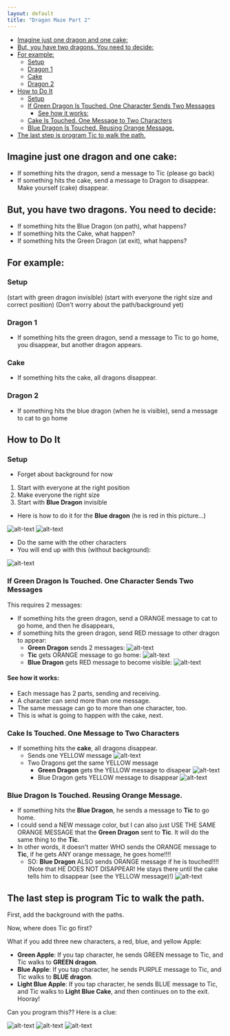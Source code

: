 ```yaml
---
layout: default
title: "Dragon Maze Part 2"
---
```


* [Imagine just one dragon and one cake:](#imagine-just-one-dragon-and-one-cake)
* [But, you have two dragons. You need to decide:](#but-you-have-two-dragons-you-need-to-decide)
* [For example:](#for-example)
  * [Setup](#setup)
  * [Dragon 1](#dragon-1)
  * [Cake](#cake)
  * [Dragon 2](#dragon-2)
* [How to Do It](#how-to-do-it)
  * [Setup](#setup-1)
  * [If Green Dragon Is Touched. One Character Sends Two Messages](#if-green-dragon-is-touched-one-character-sends-two-messages)
    * [See how it works:](#see-how-it-works)
  * [Cake Is Touched. One Message to Two Characters](#cake-is-touched-one-message-to-two-characters)
  * [Blue Dragon Is Touched. Reusing Orange Message.](#blue-dragon-is-touched-reusing-orange-message)
* [The last step is program Tic to walk the path.](#the-last-step-is-program-tic-to-walk-the-path)



## Imagine just one dragon and one cake:
* If something hits the dragon, send a message to Tic (please go back)
* If something hits the cake, send a message to Dragon to disappear. Make yourself (cake) disappear.

## But, you have two dragons. You need to decide: 
* If something hits the Blue Dragon (on path), what happens?
* If something hits the Cake, what happen?
* If something hits the Green Dragon (at exit), what happens?



## For example: 

### Setup
(start with green dragon invisible)
(start with everyone the right size and correct position)
(Don't worry about the path/background yet)

### Dragon 1
* If something hits the green dragon, send a message to Tic to go home, you disappear, but another dragon appears.


### Cake
* If something hits the cake, all dragons disappear.


### Dragon 2
* If something hits the blue dragon (when he is visible), send a message to cat to go home


## How to Do It

### Setup

* Forget about background for now
1. Start with everyone at the right position
2. Make everyone the right size
3. Start with **Blue Dragon** invisible

* Here is how to do it for the **Blue dragon** (he is red in this picture...)

![alt-text](images/2020-04-27/step2.jpg "Hover text")
![alt-text](images/2020-04-27/step1.jpg "Hover text")

* Do the same with the other characters
* You will end up with this (without background):

![alt-text](images/2020-04-27/finishedSetup.jpg "Hover text")


### If Green Dragon Is Touched. One Character Sends Two Messages
This requires 2 messages:
* If something hits the green dragon, send a ORANGE message to cat to go home, and then he disappears, 
* if something hits the green dragon, send RED message to other dragon to appear: 
    * **Green Dragon** sends 2 messages:
![alt-text](images/2020-04-27/Dragon1.jpg "Hover text")
    * **Tic** gets ORANGE message to go home:
![alt-text](images/2020-04-27/TicGetsMessage.jpg "Hover text")
    * **Blue Dragon** gets RED message to become visible: 
![alt-text](images/2020-04-27/Dragon2GetsRedMessage.jpg "Hover text")

#### See how it works: 
* Each message has 2 parts, sending and receiving. 
* A character can send more than one message. 
* The same message can go to more than one character, too. 
* This is what is going to happen with the cake, next.

### Cake Is Touched. One Message to Two Characters
* If something hits the **cake**, all dragons disappear.
    * Sends one YELLOW message
![alt-text](images/2020-04-27/CakeSendsMessage.jpg "Hover text")
    * Two Dragons get the same YELLOW message
      * **Green Dragon** gets the YELLOW message to disapear
![alt-text](images/2020-04-27/Dragon1GetsYellowMessage.jpg "Hover text")
      * Blue Dragon gets YELLOW message to disappear
![alt-text](images/2020-04-27/Dragon2GetsYellowMessage.jpg "Hover text")

### Blue Dragon Is Touched. Reusing Orange Message.
* If something hits the **Blue Dragon**, he sends a message to **Tic** to go home. 
* I could send a NEW message color, but I can also just USE THE SAME ORANGE MESSAGE that the **Green Dragon** sent to **Tic**. It will do the same thing to the **Tic**. 
* In other words, it doesn't matter WHO sends the ORANGE message to **Tic**, if he gets ANY orange message, he goes home!!!!
    * SO: **Blue Dragon** ALSO sends ORANGE message if he is touched!!!! (Note that HE DOES NOT DISAPPEAR! He stays there until the cake tells him to disappear (see the YELLOW message)!)
![alt-text](images/2020-04-27/BlueDragonSendsOrangeMessage.jpg "Hover text")


## The last step is program Tic to walk the path. 

First, add the background with the paths. 

Now, where does Tic go first? 

What if you add three new characters, a red, blue, and yellow Apple:
* **Green Apple**: If you tap character, he sends GREEN message to Tic, and Tic walks to **GREEN dragon**.
* **Blue Apple**: If you tap character, he sends PURPLE message to Tic, and Tic walks to **BLUE dragon**.
* **Light Blue Apple**: If you tap character, he sends BLUE message to Tic, and Tic walks to **Light Blue Cake**, and then continues on to the exit. Hooray!


Can you program this?? Here is a clue: 

![alt-text](images/2020-04-27/Apples.jpg "Hover text")
![alt-text](images/2020-04-27/redAppleSendsGreenMessage.jpg "Hover text")
![alt-text](images/2020-04-27/TicGetsBlueMessage.jpg "Hover text")